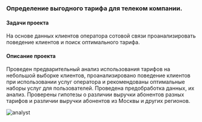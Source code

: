 ### Определение выгодного тарифа для телеком компании.
#### Задачи проекта 
На основе данных клиентов оператора сотовой связи проанализировать поведение клиентов и поиск оптимального тарифа. 

#### Описание проекта
Проведен предварительный анализ использования тарифов на небольшой выборке клиентов, проанализировано поведение клиентов 
при использовании услуг оператора и рекомендованы оптимальные наборы услуг для пользователей. Проведена предобработка данных, их анализ. 
Проверены гипотезы о различии выручки абонентов разных тарифов и различии выручки абонентов из Москвы и других регионов.

![analyst](https://user-images.githubusercontent.com/119577732/216283255-2c430d12-cb60-4223-954e-a72a55c04b09.jpg)
